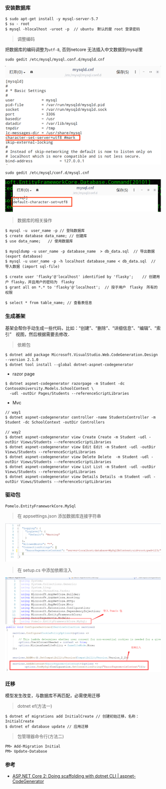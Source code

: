 ### 安装数据库
```
$ sudo apt-get install -y mysql-server-5.7
$ su - root
$ mysql -hlocalhost -uroot -p  // ubuntu　默认的是 root 登录密码
```
> 调整编码　　　　　

把数据库的编码调整为`utf-8`, 否则netcore 无法插入中文数据到mysql里
```
sudo gedit /etc/mysql/mysql.conf.d/mysqld.cnf
```
![](https://github.com/JackLovel/Note/blob/master/DotNet/img/utf_8_mysqld_cnf.png)
```
sudo gedit /etc/mysql/conf.d/mysql.cnf      
```
![](https://github.com/JackLovel/Note/blob/master/DotNet/img/utf_8_mysql_cnf.png)

> 数据库的相关操作
```
$ mysql -u　user_name -p // 登陆数据库
$ create database data_name; // 创建库
$ use data_name;　　// 使用数据库

$ mysqldump -u user_name -p database_name  > db_data.sql  // 导出数据 (export database)
$ mysql -u user_name -p -h localhost database_name < db_data.sql  // 导入数据 (import sql-file)

$ create user 'flasky'@'localhost' identified by 'flasky';    // 创建用户 flasky，并且用户的密码为　flasky
$ grant all on *.* to 'flasky'@'localhost';  // 授于用户　flasky　所有的权限

$ select * from table_name; // 查看表信息
```

### 生成基架
基架会帮你手动生成一些代码，比如：“创建”、“删除”、“详细信息”、“编辑”、“索引”　视图，然后根据需要去修改．
> 依赖包
```
$ dotnet add package Microsoft.VisualStudio.Web.CodeGeneration.Design --version 2.1.0
$ dotnet tool install --global dotnet-aspnet-codegenerator
```
- razor page
```
$ dotnet aspnet-codegenerator razorpage -m Student -dc ContosoUniversity.Models.SchoolContext \
  -udl -outDir Pages/Students --referenceScriptLibraries
```
- Mvc 
```
// way1
$ dotnet aspnet-codegenerator controller -name StudentsController -m Student -dc SchoolContext -outDir Controllers

// way2 
$ dotnet aspnet-codegenerator view Create Create -m Student -udl -outDir Views/Students --referenceScriptLibraries
$ dotnet aspnet-codegenerator view Edit Edit -m Student -udl -outDir Views/Students --referenceScriptLibraries
$ dotnet aspnet-codegenerator view Delete Delete  -m Student -udl -outDir Views/Students --referenceScriptLibraries
$ dotnet aspnet-codegenerator view List List -m Student -udl -outDir Views/Students --referenceScriptLibraries
$ dotnet aspnet-codegenerator view Details Details -m Student -udl -outDir Views/Students --referenceScriptLibraries
```

### 驱动包
```
Pomelo.EntityFrameworkCore.MySql
```
> 在 appsettings.json 添加数据库连接字符串

![](https://github.com/JackLovel/Note/blob/master/DotNet/img/database_connect_string.png)

> 在 setup.cs 中添加依赖注入

![](https://github.com/JackLovel/Note/blob/master/DotNet/img/%E5%AF%BC%E5%85%A5%E5%8C%85.png)
![](https://github.com/JackLovel/Note/blob/master/DotNet/img/%E6%95%B0%E6%8D%AE%E5%BA%93%E4%BE%9D%E8%B5%96%E6%B3%A8%E5%85%A5.png)

### 迁移
模型发生改变，与数据库不再匹配，必需使用迁移

> dotnet ef(方法一)
```
$ dotnet ef migrations add InitialCreate // 创建初始迁移，名称：InitialCreate
$ dotnet ef database update // 应用迁移
```
> 包管理器命令行(方法二)
```
PM> Add-Migration Initial
PM> Update-Database
```

### 参考
- [ASP.NET Core 2: Doing scaffolding with dotnet CLI | aspnet-CodeGenerator](https://gavilan.blog/2018/04/28/asp-net-core-2-doing-scaffolding-with-dotnet-cli-aspnet-codegenerator/)
